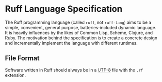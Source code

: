 # Ruff Language Specification

The Ruff programming language (called `ruff`, not `ruff-lang`) aims to be a simple, convenient, general purpose, batteries-included dynamic language. It is heavily influences by the likes of Common Lisp, Scheme, Clojure, and Ruby. The motivation behind the specification is to create a concrete design and incrementally implement the language with different runtimes.

## File Format

Software written in Ruff should always be in a [UTF-8](https://en.wikipedia.org/wiki/UTF-8) file with the `.rf` extension.

